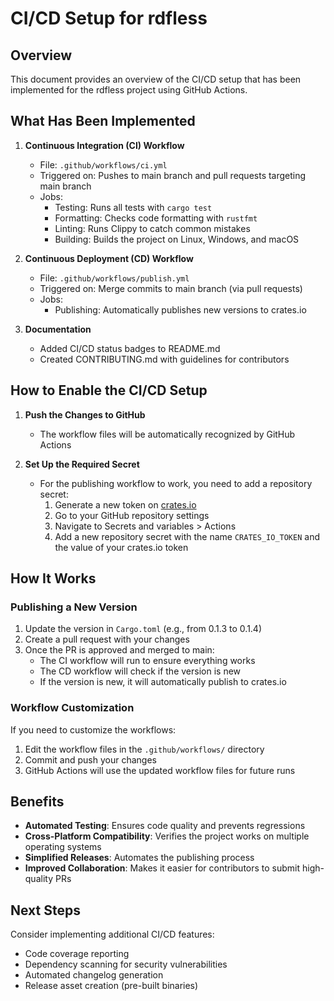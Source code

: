 # CI/CD Setup for rdfless

## Overview

This document provides an overview of the CI/CD setup that has been implemented for the rdfless project using GitHub Actions.

## What Has Been Implemented

1. **Continuous Integration (CI) Workflow**
   - File: `.github/workflows/ci.yml`
   - Triggered on: Pushes to main branch and pull requests targeting main branch
   - Jobs:
     - Testing: Runs all tests with `cargo test`
     - Formatting: Checks code formatting with `rustfmt`
     - Linting: Runs Clippy to catch common mistakes
     - Building: Builds the project on Linux, Windows, and macOS

2. **Continuous Deployment (CD) Workflow**
   - File: `.github/workflows/publish.yml`
   - Triggered on: Merge commits to main branch (via pull requests)
   - Jobs:
     - Publishing: Automatically publishes new versions to crates.io

3. **Documentation**
   - Added CI/CD status badges to README.md
   - Created CONTRIBUTING.md with guidelines for contributors

## How to Enable the CI/CD Setup

1. **Push the Changes to GitHub**
   - The workflow files will be automatically recognized by GitHub Actions

2. **Set Up the Required Secret**
   - For the publishing workflow to work, you need to add a repository secret:
     1. Generate a new token on [crates.io](https://crates.io/me/tokens)
     2. Go to your GitHub repository settings
     3. Navigate to Secrets and variables > Actions
     4. Add a new repository secret with the name `CRATES_IO_TOKEN` and the value of your crates.io token

## How It Works

### Publishing a New Version

1. Update the version in `Cargo.toml` (e.g., from 0.1.3 to 0.1.4)
2. Create a pull request with your changes
3. Once the PR is approved and merged to main:
   - The CI workflow will run to ensure everything works
   - The CD workflow will check if the version is new
   - If the version is new, it will automatically publish to crates.io

### Workflow Customization

If you need to customize the workflows:

1. Edit the workflow files in the `.github/workflows/` directory
2. Commit and push your changes
3. GitHub Actions will use the updated workflow files for future runs

## Benefits

- **Automated Testing**: Ensures code quality and prevents regressions
- **Cross-Platform Compatibility**: Verifies the project works on multiple operating systems
- **Simplified Releases**: Automates the publishing process
- **Improved Collaboration**: Makes it easier for contributors to submit high-quality PRs

## Next Steps

Consider implementing additional CI/CD features:

- Code coverage reporting
- Dependency scanning for security vulnerabilities
- Automated changelog generation
- Release asset creation (pre-built binaries)